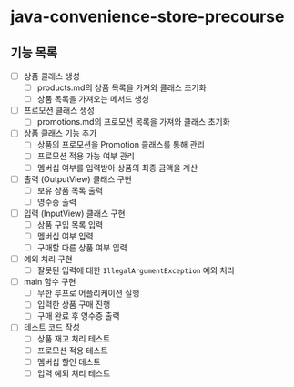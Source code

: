 # java-convenience-store-precourse

## 기능 목록
- [ ] 상품 클래스 생성
  - [ ] products.md의 상품 목록을 가져와 클래스 초기화
  - [ ] 상품 목록을 가져오는 메서드 생성
- [ ] 프로모션 클래스 생성
  - [ ] promotions.md의 프로모션 목록을 가져와 클래스 초기화
- [ ] 상품 클래스 기능 추가
  - [ ] 상품의 프로모션을 Promotion 클래스를 통해 관리
  - [ ] 프로모션 적용 가능 여부 관리
  - [ ] 멤버십 여부를 입력받아 상품의 최종 금액을 계산
- [ ] 출력 (OutputView) 클래스 구현
  - [ ] 보유 상품 목록 출력
  - [ ] 영수증 출력
- [ ] 입력 (InputView) 클래스 구현
  - [ ] 상품 구입 목록 입력
  - [ ] 멤버십 여부 입력
  - [ ] 구매할 다른 상품 여부 입력
- [ ] 예외 처리 구현
  - [ ] 잘못된 입력에 대한 `IllegalArgumentException` 예외 처리
- [ ] main 함수 구현
  - [ ] 무한 루프로 어플리케이션 실행
  - [ ] 입력한 상품 구매 진행
  - [ ] 구매 완료 후 영수증 출력
- [ ] 테스트 코드 작성
  - [ ] 상품 재고 처리 테스트
  - [ ] 프로모션 적용 테스트
  - [ ] 멤버십 할인 테스트
  - [ ] 입력 예외 처리 테스트